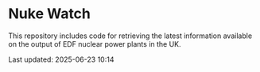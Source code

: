 # Nuke Watch

This repository includes code for retrieving the latest information available on the output of EDF nuclear power plants in the UK.

Last updated: 2025-06-23 10:14